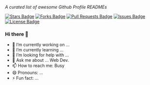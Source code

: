<i>A curated list of awesome Github Profile READMEs</i>

<a href="https://github.com/suarabhsuman/awesome-github-profile-readme/stargazers"><img src="https://img.shields.io/github/stars/suarabhsuman/awesome-github-profile-readme" alt="Stars Badge"/></a>
<a href="https://github.com/suarabhsuman/awesome-github-profile-readme/network/members"><img src="https://img.shields.io/github/forks/suarabhsuman/awesome-github-profile-readme" alt="Forks Badge"/></a>
<a href="https://github.com/suarabhsuman/awesome-github-profile-readme/pulls"><img src="https://img.shields.io/github/issues-pr/suarabhsuman/awesome-github-profile-readme" alt="Pull Requests Badge"/></a>
<a href="https://github.com/suarabhsuman/awesome-github-profile-readme/issues"><img src="https://img.shields.io/github/issues/suarabhsuman/awesome-github-profile-readme" alt="Issues Badge"/></a>
<a href="https://github.com/suarabhsuman/awesome-github-profile-readme/blob/master/LICENSE"><img src="https://img.shields.io/github/license/suarabhsuman/awesome-github-profile-readme?color=2b9348" alt="License Badge"/></a>

### Hi there 👋




- 🔭 I’m currently working on ...
- 🌱 I’m currently learning ...
- 🤔 I’m looking for help with ... 
- 💬 Ask me about ... Web Dev.
- 📫 How to reach me: Busy
- 😄 Pronouns: ...
- ⚡ Fun fact: ...

